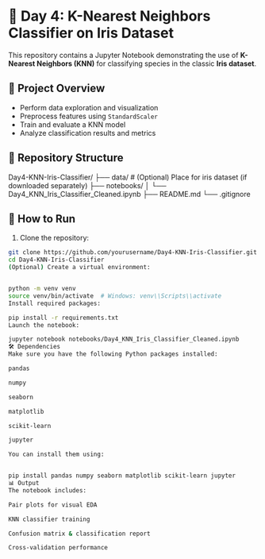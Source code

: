 
# 🌸 Day 4: K-Nearest Neighbors Classifier on Iris Dataset

This repository contains a Jupyter Notebook demonstrating the use of **K-Nearest Neighbors (KNN)** for classifying species in the classic **Iris dataset**.

## 📘 Project Overview

- Perform data exploration and visualization
- Preprocess features using `StandardScaler`
- Train and evaluate a KNN model
- Analyze classification results and metrics

## 📁 Repository Structure

Day4-KNN-Iris-Classifier/
├── data/ # (Optional) Place for iris dataset (if downloaded separately)
├── notebooks/
│ └── Day4_KNN_Iris_Classifier_Cleaned.ipynb
├── README.md
└── .gitignore



## 🚀 How to Run

1. Clone the repository:
```bash
git clone https://github.com/yourusername/Day4-KNN-Iris-Classifier.git
cd Day4-KNN-Iris-Classifier
(Optional) Create a virtual environment:


python -m venv venv
source venv/bin/activate  # Windows: venv\\Scripts\\activate
Install required packages:

pip install -r requirements.txt
Launch the notebook:

jupyter notebook notebooks/Day4_KNN_Iris_Classifier_Cleaned.ipynb
🛠 Dependencies
Make sure you have the following Python packages installed:

pandas

numpy

seaborn

matplotlib

scikit-learn

jupyter

You can install them using:


pip install pandas numpy seaborn matplotlib scikit-learn jupyter
📊 Output
The notebook includes:

Pair plots for visual EDA

KNN classifier training

Confusion matrix & classification report

Cross-validation performance

